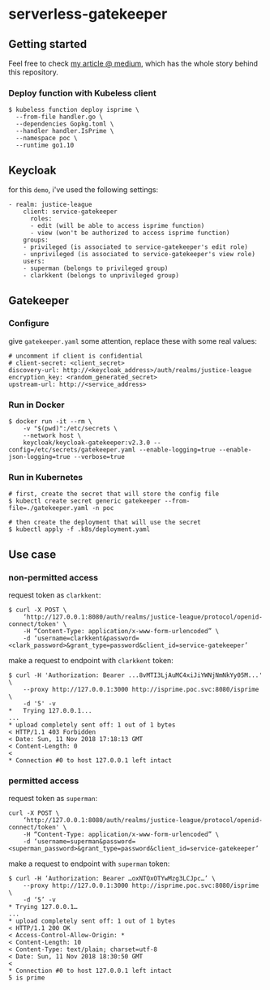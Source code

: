 # serverless-gatekeeper

## Getting started

Feel free to check [my article @ medium](https://medium.com/@vcorreaniche/securing-serverless-services-in-kubernetes-with-keycloak-gatekeeper-6d07583e7382), which has the whole story behind this repository.

### Deploy function with Kubeless client
```
$ kubeless function deploy isprime \
  --from-file handler.go \
  --dependencies Gopkg.toml \
  --handler handler.IsPrime \
  --namespace poc \
  --runtime go1.10
```

## Keycloak

for this `demo`, i've used the following settings:

```
- realm: justice-league
    client: service-gatekeeper
      roles:
      - edit (will be able to access isprime function)
      - view (won't be authorized to access isprime function)
    groups:
    - privileged (is associated to service-gatekeeper's edit role)
    - unprivileged (is associated to service-gatekeeper's view role)
    users:
    - superman (belongs to privileged group)
    - clarkkent (belongs to unprivileged group)
```

## Gatekeeper

### Configure

give `gatekeeper.yaml` some attention, replace these with some real values:

```
# uncomment if client is confidential
# client-secret: <client_secret>
discovery-url: http://<keycloak_address>/auth/realms/justice-league
encryption_key: <random_generated_secret>
upstream-url: http://<service_address>
```

### Run in Docker
```
$ docker run -it --rm \
    -v "$(pwd)":/etc/secrets \
    --network host \
    keycloak/keycloak-gatekeeper:v2.3.0 --config=/etc/secrets/gatekeeper.yaml --enable-logging=true --enable-json-logging=true --verbose=true
```

### Run in Kubernetes

```
# first, create the secret that will store the config file
$ kubectl create secret generic gatekeeper --from-file=./gatekeeper.yaml -n poc

# then create the deployment that will use the secret
$ kubectl apply -f .k8s/deployment.yaml
```

## Use case

### non-permitted access

request token as `clarkkent`:

```
$ curl -X POST \
    ‘http://127.0.0.1:8080/auth/realms/justice-league/protocol/openid-connect/token' \
    -H “Content-Type: application/x-www-form-urlencoded” \
    -d ‘username=clarkkent&password=<clark_password>&grant_type=password&client_id=service-gatekeeper’
```

make a request to endpoint with `clarkkent` token:

```
$ curl -H 'Authorization: Bearer ...8vMTI3LjAuMC4xiJiYWNjNmNkYy05M...' \
    --proxy http://127.0.0.1:3000 http://isprime.poc.svc:8080/isprime \
    -d '5' -v
*   Trying 127.0.0.1...
...
* upload completely sent off: 1 out of 1 bytes
< HTTP/1.1 403 Forbidden
< Date: Sun, 11 Nov 2018 17:18:13 GMT
< Content-Length: 0
< 
* Connection #0 to host 127.0.0.1 left intact
```

### permitted access

request token as `superman`:

```
curl -X POST \
    ‘http://127.0.0.1:8080/auth/realms/justice-league/protocol/openid-connect/token' \
    -H “Content-Type: application/x-www-form-urlencoded” \
    -d ‘username=superman&password=<superman_password>&grant_type=password&client_id=service-gatekeeper’
```

make a request to endpoint with `superman` token:

```
$ curl -H ‘Authorization: Bearer …oxNTQxOTYwMzg3LCJpc…’ \
    --proxy http://127.0.0.1:3000 http://isprime.poc.svc:8080/isprime \
    -d ‘5’ -v
* Trying 127.0.0.1…
...
* upload completely sent off: 1 out of 1 bytes
< HTTP/1.1 200 OK
< Access-Control-Allow-Origin: *
< Content-Length: 10
< Content-Type: text/plain; charset=utf-8
< Date: Sun, 11 Nov 2018 18:30:50 GMT
< 
* Connection #0 to host 127.0.0.1 left intact
5 is prime
```
